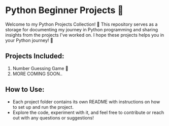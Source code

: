 # Python Beginner Projects 🐍

Welcome to my Python Projects Collection! 🚀 This repository serves as a storage for documenting my journey in Python programming and sharing insights from the projects I've worked on. I hope these projects helps you in your Python journey! 🌟

## Projects Included:

1. Number Guessing Game 🔢
2. MORE COMING SOON..

   
## How to Use:
- Each project folder contains its own README with instructions on how to set up and run the project.
- Explore the code, experiment with it, and feel free to contribute or reach out with any questions or suggestions!
